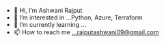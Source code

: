 - 👋 Hi, I’m Ashwani Rajput
- 👀 I’m interested in ...Python, Azure, Terraform
- 🌱 I’m currently learning ...
- 📫 How to reach me ...rajputashwani09@gmail.com
